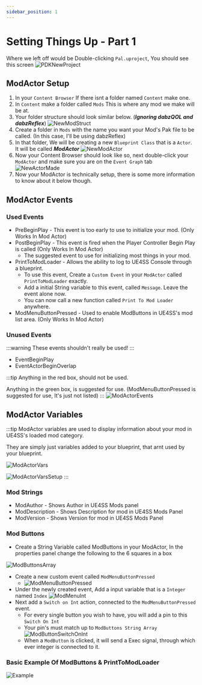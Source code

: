 ```yaml
---
sidebar_position: 1
---
```


# Setting Things Up - Part 1

Where we left off would be Double-clicking `Pal.uproject`, You should see this screen
![PDKNewProject](./assets/NewPMKInstance.png)

## ModActor Setup

1) In your `Content Browser` If there isnt a folder named `Content` make one.
2) In `Content` make a folder called `Mods` This is where any mod we make will be at.
3) Your folder structure should look similar below. (***Ignoring dabzQOL and dabzReflex***) ![NewModStruct](./assets/ContentBrowserNewMod.png)
4) Create a folder in `Mods` with the name you want your Mod's Pak file to be called. (In this case, I'll be using dabzReflex)
5) In that folder, We will be creating a new `Blueprint Class` that is a `Actor`. It will be called **_ModActor_** ![NewModActor](./assets/NewModActor.png)
6) Now your Content Browser should look like so, next double-click your `ModActor` and make sure you are on the `Event Graph` tab ![NewActorMade](./assets/ModActorMade.png)
7) Now your ModActor is technically setup, there is some more information to know about it below though.

## ModActor Events

### Used Events
- PreBeginPlay - This event is too early to use to initialize your mod. (Only Works In Mod Actor)
- PostBeginPlay - This event is fired when the Player Controller Begin Play is called (Only Works In Mod Actor)
  - The suggested event to use for initializing most things in your mod.
- PrintToModLoader - Allows the ability to log to UE4SS Console through a blueprint.
  - To use this event, Create a `Custom Event` in your `ModActor` called `PrintToModLoader` exactly.
  - Add a initial String variable to this event, called `Message`. Leave the event alone now.
  - You can now call a new function called `Print To Mod Loader` anywhere.
- ModMenuButtonPressed - Used to enable ModButtons in UE4SS's mod list area. (Only Works In Mod Actor)

### Unused Events

:::warning
These events shouldn't really be used!
:::

- EventBeginPlay
- EventActorBeginOverlap

:::tip
Anything in the red box, should not be used.

Anything in the green box, is suggested for use. (ModMenuButtonPressed is suggested for use, It's just not listed)
:::
![ModActorEvents](./assets/ModActorEvents.png)

## ModActor Variables

:::tip
ModActor variables are used to display information about your mod in UE4SS's loaded mod category.

They are simply just variables added to your blueprint, that arnt used by your blueprint.

![ModActorVars](./assets/ModActorVariables.png)

![ModActorVarsSetup](./assets/ModActorVariablesWorking.png)
:::

### Mod Strings
- ModAuthor - Shows Author in UE4SS Mods panel
- ModDescription - Shows Description for mod in UE4SS Mods Panel
- ModVersion - Shows Version for mod in UE4SS Mods Panel

### Mod Buttons

- Create a String Variable called ModButtons in your ModActor, In the properties panel change the following to the 6 squares in a box 

![ModButtonsArray](./assets/ModButtonsArray.png)
  - Create a new custom event called `ModMenuButtonPressed` 
    - ![ModMenuButtonPressed](./assets/ModMenuButtonPressed.png)
  - Under the newly created event, Add a input variable that is a `Integer` named `Index` ![ModMenuInt](./assets/MonMenuButtonPRessedInt.png)
  - Next add a `Switch on Int` action, connected to the `ModMenuButtonPressed` event.
    - For every single button you wish to have, you will add a pin to this `Switch On Int`
    - Your pin's must match up to `ModButtons String Array` ![ModButtonSwitchOnInt](./assets/ModSwitchOnEvent.png)
    - When a `ModButton` is clicked, it will send a Exec signal, through which ever integer is connected to it.  

### Basic Example Of ModButtons & PrintToModLoader
![Example](./assets/example.png)
